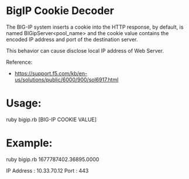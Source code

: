 # BigIP Cookie Decoder

The BIG-IP system inserts a cookie into the HTTP response, by default, is named BIGipServer<pool_name> and the cookie value contains the encoded IP address and port of the destination server.

This behavior can cause disclose local IP address of Web Server.

Reference:

* https://support.f5.com/kb/en-us/solutions/public/6000/900/sol6917.html


# Usage:

   ruby bigip.rb [BIG-IP COOKIE VALUE]

# Example:

   ruby bigip.rb 1677787402.36895.0000

   IP Address : 10.33.70.12
   Port       : 443
